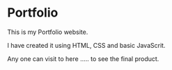 # Portfolio

 This is my Portfolio website.

 I have created it using HTML, CSS and basic JavaScrit.

 Any one can visit to here ..... to see the final product.
 
